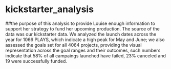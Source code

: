# kickstarter_analysis
##the purpose of this analysis to provide Louise enough information to support her strategy to fund her upcoming production.
The source of the data was our kickstarter data.  We analyzed the launch dates across the year for 1066 PLAYS, which indicate a high peak for May and June; we also assessed the goals set for all 4064 projects, providing the visual representation across the goal ranges and their outcomes, such numbers indicate that 58% of all campaings launched have failed, 23% canceled and 19 were successfully funded. 
